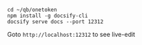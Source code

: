 
```
cd ~/qb/onetoken
npm install -g docsify-cli
docsify serve docs --port 12312
```

Goto ```http://localhost:12312``` to see live-edit

